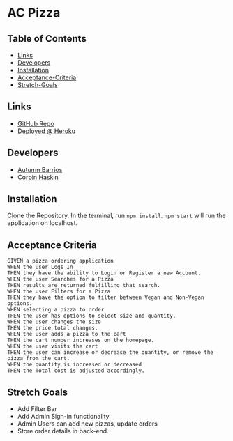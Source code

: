 # AC Pizza

## Table of Contents

- [Links](#links)
- [Developers](#developers)
- [Installation](#installation)
- [Acceptance-Criteria](#acceptance-criteria)
- [Stretch-Goals](#stretch-goals)

## Links

- [GitHub Repo](https://github.com/CHaskin91/AC-Pizza2022)
- [Deployed @ Heroku](https://floating-brook-39226.herokuapp.com/)

## Developers

- [Autumn Barrios](https://github.com/Autrose22)
- [Corbin Haskin](https://github.com/CHaskin91)

## Installation

Clone the Repository. In the terminal, run `npm install`. `npm start` will run the application on localhost.

## Acceptance Criteria

```
GIVEN a pizza ordering application
WHEN the user Logs In
THEN they have the ability to Login or Register a new Account.
WHEN the user Searches for a Pizza
THEN results are returned fulfilling that search.
WHEN the user Filters for a Pizza
THEN they have the option to filter between Vegan and Non-Vegan options.
WHEN selecting a pizza to order
THEN the user has options to select size and quantity.
WHEN the user changes the size
THEN the price total changes.
WHEN the user adds a pizza to the cart
THEN the cart number increases on the homepage.
WHEN the user visits the cart
THEN the user can increase or decrease the quantity, or remove the pizza from the cart.
WHEN the quantity is increased or decreased
THEN the Total cost is adjusted accordingly.
```

## Stretch Goals

- Add Filter Bar
- Add Admin Sign-in functionality
- Admin Users can add new pizzas, update orders
- Store order details in back-end.

